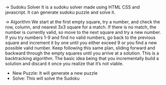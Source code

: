 -> Sudoku Solver
It is a sudoku solver made using HTML CSS and javascript. It can generate sudoku puzzle and solve it. 

-> Algorithm
We start at the first empty square, try a number, and check the row, column, and nearest 3x3 square for a match. If there is no match, the number is currently valid, so move to the next square and try a new number. If you try numbers 1-9 and find no valid numbers, go back to the previous square and increment it by one until you either exceed 9 or you find a new possible valid number. Keep following this same plan, sliding forward and backward through the empty squares until you arrive at a solution.
This is a backtracking algorithm. The basic idea being that you incrementally build a solution and discard it once you realize that it’s not viable.

- New Puzzle: It will generate a new puzzle 
- Solve: This will solve the Sudoku
